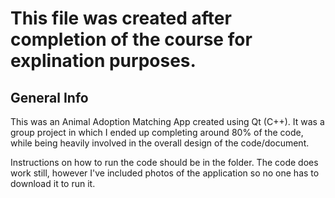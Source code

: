 # This file was created after completion of the course for explination purposes.

## General Info
This was an Animal Adoption Matching App created using Qt (C++). It was a group project in which I ended up completing around 80% of the code, while being heavily involved in the overall design of the code/document.

Instructions on how to run the code should be in the folder. The code does work still, however I've included photos of the application so no one has to download it to run it.
